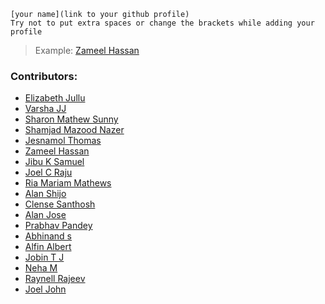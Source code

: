 ```
[your name](link to your github profile)
Try not to put extra spaces or change the brackets while adding your 
profile
```

> Example: [Zameel Hassan](https://github.com/zameel7)

### Contributors:

- [Elizabeth Jullu](https://github.com/ElzaJ009)
- [Varsha JJ](https://github.com/Varsha-JJ)
- [Sharon Mathew Sunny](https://github.com/sharonmathewsunny)
- [Shamjad Mazood Nazer](https://github.com/Shamjad-Mazood-Nazer)
- [Jesnamol Thomas](https://github.com/Jesnaa)
- [Zameel Hassan](https://github.com/zameel7)
- [Jibu K Samuel](https://github.com/Jibu26)
- [Joel C Raju](https://github.com/joelcr10)
- [Ria Mariam Mathews](https://github.com/RMM28)
- [Alan Shijo](https://github.com/alanshijo)
- [Clense Santhosh](https://github.com/cscreationz)
- [Alan Jose](https://github.com/alanjuice)
- [Prabhav Pandey](https://github.com/PrabhavPandey)
- [Abhinand s](https://github.com/Abhinand-s)
- [Alfin Albert](https://github.com/alfinalbert10)
- [Jobin T J](https://github.com/JOBINTJ24)
- [Neha M](https://github.com/neha-haridas)
- [Raynell Rajeev](https://github.com/raynellrajeev)
- [Joel John](https://github.com/Helixjoe)

